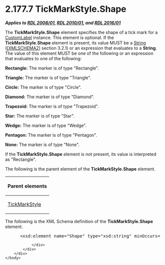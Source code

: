 <html dir="LTR" xmlns:mshelp="http://msdn.microsoft.com/mshelp" xmlns:ddue="http://ddue.schemas.microsoft.com/authoring/2003/5" xmlns:xlink="http://www.w3.org/1999/xlink" xmlns:tool="http://www.microsoft.com/tooltip">
    <head>
        <meta http-equiv="Content-Type" content="text/html; CHARSET=utf-8"></meta>
        <meta name="save" content="history"></meta>
        <title>2.177.7 TickMarkStyle.Shape</title>
        <xml>
            <mshelp:toctitle title="2.177.7 TickMarkStyle.Shape"></mshelp:toctitle>
            <mshelp:rltitle title="[MS-RDL]: TickMarkStyle.Shape"></mshelp:rltitle>
            <mshelp:keyword index="A" term="e1fc6f67-8bc5-403c-86b6-e53926a8b2bb"></mshelp:keyword>
            <mshelp:attr name="DCSext.ContentType" value="open specification"></mshelp:attr>
            <mshelp:attr name="AssetID" value="e1fc6f67-8bc5-403c-86b6-e53926a8b2bb"></mshelp:attr>
            <mshelp:attr name="TopicType" value="kbRef"></mshelp:attr>
            <mshelp:attr name="DCSext.Title" value="[MS-RDL]: TickMarkStyle.Shape" />
        </xml>
    </head>
    <body>
        <div id="header">
            <h1 class="heading">2.177.7 TickMarkStyle.Shape</h1>
        </div>
        <div id="mainSection">
            <div id="mainBody">
                <div id="allHistory" class="saveHistory"></div>
                <div id="sectionSection0" class="section" name="collapseableSection">
                    

<p><b><i>Applies to </i></b><a href="1e855f94-4617-47e4-b89e-0856c6cb420f.html"><b><i>RDL 2008/01</i></b></a><b><i>,
</i></b><a href="3428e690-a348-4ec7-8a6a-8efb42d2cdee.html"><b><i>RDL 2010/01</i></b></a><b><i>,
and </i></b><a href="52ce3983-2bfc-4e72-9359-42aaf5fe4509.html"><b><i>RDL 2016/01</i></b></a></p>

<p>The <b>TickMarkStyle.Shape</b> element specifies the shape
of a tick mark for a <a href="519139e8-6188-4286-b148-dfd76a0a6be4.html">CustomLabel</a>
instance. This element is optional. If the <b>TickMarkStyle.Shape</b> element
is present, its value MUST be a <a href="1ed81ef3-a683-45e3-aaad-bd2bbe71bc3d.html">String</a> (<a href="https://go.microsoft.com/fwlink/?LinkId=90610">[XMLSCHEMA2]</a> section
3.2.1) or an expression that evaluates to a <b>String</b>. The value of this
element MUST be one of the following or an expression that evaluates to one of
the following:</p>

<p><b>Rectangle:</b> The marker is of type
&quot;Rectangle&quot;.</p>

<p><b>Triangle:</b> The marker is of type
&quot;Triangle&quot;.</p>

<p><b>Circle:</b> The marker is of type
&quot;Circle&quot;.</p>

<p><b>Diamond:</b> The marker is of type
&quot;Diamond&quot;.</p>

<p><b>Trapezoid:</b> The marker is of type
&quot;Trapezoid&quot;.</p>

<p><b>Star:</b> The marker is of type &quot;Star&quot;.</p>

<p><b>Wedge:</b> The marker is of type
&quot;Wedge&quot;.</p>

<p><b>Pentagon:</b> The marker is of type
&quot;Pentagon&quot;.</p>

<p><b>None:</b> The marker is of type &quot;None&quot;.</p>

<p>If the <b>TickMarkStyle.Shape</b> element is not present,
its value is interpreted as &quot;Rectangle&quot;.</p>

<p>The following is the parent element of the <b>TickMarkStyle.Shape</b>
element.</p>

<table>
 <thead>
  <tr>
   <th>
   <p>Parent elements</p>
   </th>
  </tr>
 </thead>
 <tr>
  <td>
  <p><a href="a7d999ec-edb5-40b9-a4f2-201ea0115806.html">TickMarkStyle</a></p>
  </td>
 </tr>
</table>

<p>The following is the XML Schema definition of the <b>TickMarkStyle.Shape</b>
element.</p>

<dl>
<dd>
<div><pre> &lt;xsd:element name=&quot;Shape&quot; type=&quot;xsd:string&quot; minOccurs=&quot;0&quot;&gt;
</pre></div>
</dd></dl>


                </div>
            </div>
        </div>
    </body>
</html>